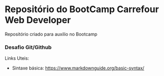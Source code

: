# Repositório do BootCamp Carrefour Web Developer 
Repositório criado para auxilio no Bootcamp


### Desafio Git/Github
Links Uteis:
- Sintaxe básica: https://www.markdownguide.org/basic-syntax/
